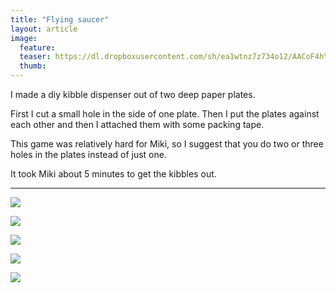 ```yaml
---
title: "Flying saucer"
layout: article
image:
  feature:
  teaser: https://dl.dropboxusercontent.com/sh/ea1wtnz7z734o12/AACoF4hYVlC04T2kRrsL2sBaa/aktivointi/lentava-lautanen/DS03631%20%282%29-245px.jpg
  thumb:
---
```


I made a diy kibble dispenser out of two deep paper plates.

First I cut a small hole in the side of one plate. Then I put the plates against each other and then I attached them with some packing tape.

This game was relatively hard for Miki, so I suggest that you do two or three holes in the plates instead of just one.

It took Miki about 5 minutes to get the kibbles out.

---

[![](https://dl.dropboxusercontent.com/sh/ea1wtnz7z734o12/AABJRTZC-B-R9Z9ITl4ud8ufa/aktivointi/lentava-lautanen/DS03632-800px.jpg)](https://dl.dropboxusercontent.com/sh/ea1wtnz7z734o12/AADny8N2aH2A29Q7XrVmW5wIa/aktivointi/lentava-lautanen/DS03632.jpg)

[![](https://dl.dropboxusercontent.com/sh/ea1wtnz7z734o12/AAClK2jLaVZ39UZ_eqXSlUdoa/aktivointi/lentava-lautanen/DS03631-800px.jpg)](https://dl.dropboxusercontent.com/sh/ea1wtnz7z734o12/AACCoezwr-TIHm210sM3fcJ_a/aktivointi/lentava-lautanen/DS03631.jpg)

[![](https://dl.dropboxusercontent.com/sh/ea1wtnz7z734o12/AADAqiFJYWD7KuKudfqPgwNma/aktivointi/lentava-lautanen/DS03685-800px.jpg)](https://dl.dropboxusercontent.com/sh/ea1wtnz7z734o12/AAD7OuSBYlMt2O2-A7Q11_SMa/aktivointi/lentava-lautanen/DS03685.jpg)

[![](https://dl.dropboxusercontent.com/sh/ea1wtnz7z734o12/AABtrY_aQqt8UhPqbheEO7gla/aktivointi/lentava-lautanen/DS03682-800px.jpg)](https://dl.dropboxusercontent.com/sh/ea1wtnz7z734o12/AAA0C4Wxyscsg1NwKcAvS3vFa/aktivointi/lentava-lautanen/DS03682.jpg)

[![](https://dl.dropboxusercontent.com/sh/ea1wtnz7z734o12/AAA_XPvp_eS_10K-2DWqc_cUa/aktivointi/lentava-lautanen/DS03617-800px.jpg)](https://dl.dropboxusercontent.com/sh/ea1wtnz7z734o12/AACtfNsBR2P2echsn7Ar44Yfa/aktivointi/lentava-lautanen/DS03617.jpg)
